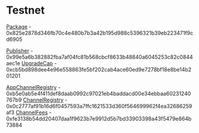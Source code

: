 # Testnet

[Package](https://testnet.suivision.xyz/package/0x825e2878d346fb70c4e480b7b3a42b195d988c5396321b39eb223471f9cd6905) - 0x825e2878d346fb70c4e480b7b3a42b195d988c5396321b39eb223471f9cd6905

[Publisher](https://testnet.suivision.xyz/object/0x99e5a6b382882fba7af04fc81b568cbcf8633b48840a6045253c82c0844aec1e) - 0x99e5a6b382882fba7af04fc81b568cbcf8633b48840a6045253c82c0844aec1e
[UpgradeCap](https://testnet.suivision.xyz/object/0xcb5bd898dee4e96e558863fe5bf202cab4ace60ed9e7278bf18e8be14b201201) - 0xcb5bd898dee4e96e558863fe5bf202cab4ace60ed9e7278bf18e8be14b201201

[AppChannelRegistry](https://testnet.suivision.xyz/object/0xb5e0ab5e4f411def8daab0992c97021eb4baddacd00e34ebbaa60231240767b9) - 0xb5e0ab5e4f411def8daab0992c97021eb4baddacd00e34ebbaa60231240767b9
[ChannelRegistry](https://testnet.suivision.xyz/object/0x0c2777af91b16d6f0457593a7ffc1621533d360f564699962f4ea32686259af3) - 0x0c2777af91b16d6f0457593a7ffc1621533d360f564699962f4ea32686259af3
[ChannelFees](https://testnet.suivision.xyz/object/0xfe3138b54dd20407daa1f9623b7e9912d5b7bd33903398a43f5479e864b73884) - 0xfe3138b54dd20407daa1f9623b7e9912d5b7bd33903398a43f5479e864b73884

